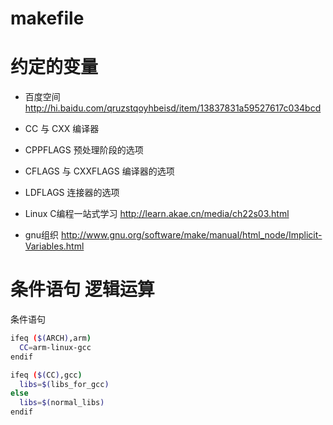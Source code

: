 # makefile

# 约定的变量

* 百度空间 http://hi.baidu.com/qruzstqoyhbeisd/item/13837831a59527617c034bcd
 * CC 与 CXX 编译器
 * CPPFLAGS  预处理阶段的选项
 * CFLAGS 与 CXXFLAGS 编译器的选项
 * LDFLAGS  连接器的选项

* Linux C编程一站式学习 http://learn.akae.cn/media/ch22s03.html
* gnu组织 http://www.gnu.org/software/make/manual/html_node/Implicit-Variables.html

# 条件语句 逻辑运算

条件语句
```bash
ifeq ($(ARCH),arm)
  CC=arm-linux-gcc
endif

ifeq ($(CC),gcc)
  libs=$(libs_for_gcc)
else
  libs=$(normal_libs)
endif
```
